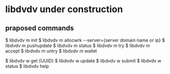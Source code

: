 libdvdv under construction
==========================

praposed commands
-----------------
$ libdvdv m init
$ libdvdv m allocwrk --server={server domain name or ip}
$ libdvdv m pushupdate
$ libdvdv m status
$ libdvdv m try
$ libdvdv m accept
$ libdvdv m untry
$ libdvdv m wallet

$ libdvdv w get {UUID}
$ libdvdv w update 
$ libdvdv w submit
$ libdvdv w status
$ libdvdv help
    
        

